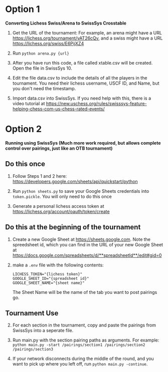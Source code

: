 # Option 1
**Converting Lichess Swiss/Arena to SwissSys Crosstable**

1. Get the URL of the tournament: For example, an arena might have a URL https://lichess.org/tournament/vAT26cQv, and a swiss might have a URL https://lichess.org/swiss/E6PijXZ4

2. Run `python arena.py {url}`

3. After you have run this code, a file called xtable.csv will be created. Open the file in SwissSys 10.

4. Edit the file data.csv to include the details of all the players in the tournament. You need their lichess username, USCF ID, and Name, but you don't need the timestamp.

5. Import data.csv into SwissSys. If you need help with this, there is a video tutorial at https://new.uschess.org/rules/swisssys-feature-helping-chess-com-us-chess-rated-events/



# Option 2
**Running using SwissSys (Much more work required, but allows complete control over pairings, just like an OTB tournament)**

## Do this once

1. Follow Steps 1 and 2 here: https://developers.google.com/sheets/api/quickstart/python

2. Run `python sheets.py` to save your Google Sheets credentials into `token.pickle`. You will only need to do this once

3. Generate a personal lichess access token at https://lichess.org/account/oauth/token/create 

## Do this at the beginning of the tournament

1. Create a new Google Sheet at https://sheets.google.com. Note the spreedsheet id, which you can find in the URL of your new Google Sheet at https://docs.google.com/spreadsheets/d/**spreadsheetId**/edit#gid=0

2. make a `.env` file with the following contents:
    ```
    LICHESS_TOKEN="{lichess token}"
    GOOGLE_SHEET_ID="{spreadsheet id}"
    GOOGLE_SHEET_NAME="{sheet name}"
    ```
    The Sheet Name will be the name of the tab you want to post pairings go.

## Tournament Use

2. For each section in the tournament, copy and paste the pairings from SwissSys into a seperate file.

3. Run main.py with the section pairing paths as arguments. For example: `python main.py -start /pairings/section1 /pairings/section2 /pairings/section3`

4. If your network disconnects during the middle of the round, and you want to pick up where you left off, run `python main.py -continue`.